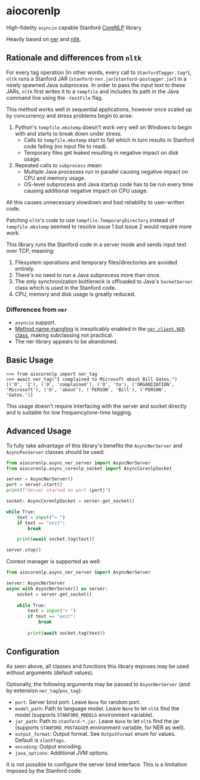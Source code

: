 # aiocorenlp

High-fidelity `asyncio` capable Stanford [CoreNLP](https://github.com/stanfordnlp/CoreNLP/) library.

Heavily based on [ner](https://github.com/dat/pyner) and [nltk](https://github.com/nltk/nltk).

## Rationale and differences from `nltk`
For every tag operation (in other words, every call to `StanfordTagger.tag*`), `nltk` runs a Stanford JAR (`stanford-ner.jar`/`stanford-postagger.jar`) in a newly spawned Java subprocess. 
In order to pass the input text to these JARs, `nltk` first writes it to a `tempfile` and includes its path in the Java command line using the `-textFile` flag.

This method works well in sequential applications, however once scaled up by concurrency and stress problems begin to arise:

1. Python's `tempfile.mkstemp` doesn't work very well on Windows to begin with and starts to break down under stress.
   * Calls to `tempfile.mkstemp` start to fail which in turn results in Stanford code failing (no input file to read).
   * Temporary files get leaked resulting in negative impact on disk usage.
2. Repeated calls to `subprocess` mean:
   * Multiple Java processes run in parallel causing negative impact on CPU and memory usage.
   * OS-level subprocess and Java startup code has to be run every time causing additional negative impact on CPU usage.

All this causes unnecessary slowdown and bad reliability to user-written code.

Patching `nltk`'s code to use `tempfile.TemporaryDirectory` instead of `tempfile.mkstemp` seemed to resolve issue 1 but issue 2 would require more work. 

This library runs the Stanford code in a server mode and sends input text over TCP, meaning:

1. Filesystem operations and temporary files/directories are avoided entirely.
2. There's no need to run a Java subprocess more than once.
3. The only synchronization bottleneck is offloaded to Java's `SocketServer` class which is used in the Stanford code.
4. CPU, memory and disk usage is greatly reduced.

### Differences from `ner`
* `asyncio` support.
* [Method name mangling](https://docs.python.org/3/tutorial/classes.html#private-variables) is inexplicably enabled in the [`ner.client.NER` class](https://https://github.com/dat/pyner/blob/master/ner/client.py), making subclassing not practical.
* The ner library appears to be abandoned.

## Basic Usage

```pycon
>>> from aiocorenlp import ner_tag
>>> await ner_tag("I complained to Microsoft about Bill Gates.")
[('O', 'I'), ('O', 'complained'), ('O', 'to'), ('ORGANIZATION', 'Microsoft'), ('O', 'about'), ('PERSON', 'Bill'), ('PERSON', 'Gates.')]
```

This usage doesn't require interfacing with the server and socket directly and is suitable for low frequency/one-time tagging.

## Advanced Usage

To fully take advantage of this library's benefits the `AsyncNerServer` and `AsyncPosServer` classes should be used:
```python
from aiocorenlp.async_ner_server import AsyncNerServer
from aiocorenlp.async_corenlp_socket import AsyncCorenlpSocket

server = AsyncNerServer()
port = server.start()
print(f"Server started on port {port}")

socket: AsyncCorenlpSocket = server.get_socket()

while True:
    text = input("> ")
    if text == "exit":
        break

    print(await socket.tag(text))

server.stop()
```

Context manager is supported as well: 
```python
from aiocorenlp.async_ner_server import AsyncNerServer

server: AsyncNerServer
async with AsyncNerServer() as server:
    socket = server.get_socket()
    
    while True:
        text = input("> ")
        if text == "exit":
            break
    
        print(await socket.tag(text))
```

## Configuration

As seen above, all classes and functions this library exposes may be used without arguments (default values).

Optionally, the following arguments may be passed to `AsyncNerServer` (and by extension `ner_tag`/`pos_tag`):

* `port`: Server bind port. Leave `None` for random port.
* `model_path`: Path to language model. Leave `None` to let `nltk` find the model (supports `STANFORD_MODELS` environment variable).
* `jar_path`: Path to `stanford-*.jar`. Leave `None` to let `nltk` find the jar (supports `STANFORD_POSTAGGER` environment variable, for NER as well).
* `output_format`: Output format. See `OutputFormat` enum for values. Default is `slashTags`. 
* `encoding`: Output encoding.
* `java_options`: Additional JVM options.

It is not possible to configure the server bind interface. This is a limitation imposed by the Stanford code.
